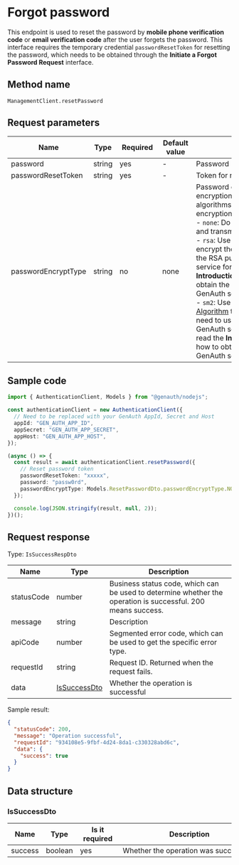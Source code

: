 # Forgot password

<!--
Warning ⚠️:
Do not modify this document directly,
https://github.com/Authing/authing-docs-factory
Use this project to generate
-->

<LastUpdated />

This endpoint is used to reset the password by **mobile phone verification code** or **email verification code** after the user forgets the password. This interface requires the temporary credential `passwordResetToken` for resetting the password, which needs to be obtained through the **Initiate a Forgot Password Request** interface.

## Method name

`ManagementClient.resetPassword`

## Request parameters

| Name                | Type   | <div style="width:80px">Required</div> | <div style="width:60px">Default value</div> | <div style="width:300px">Description</div>                                                                                                                                                                                                                                                                                                                                                                                                                                                                                                                                                                                                                                                                                                                              | <div style="width:200px">Sample value</div> |
| ------------------- | ------ | -------------------------------------- | ------------------------------------------- | ----------------------------------------------------------------------------------------------------------------------------------------------------------------------------------------------------------------------------------------------------------------------------------------------------------------------------------------------------------------------------------------------------------------------------------------------------------------------------------------------------------------------------------------------------------------------------------------------------------------------------------------------------------------------------------------------------------------------------------------------------------------------- | ------------------------------------------- |
| password            | string | yes                                    | -                                           | Password                                                                                                                                                                                                                                                                                                                                                                                                                                                                                                                                                                                                                                                                                                                                                                |                                             |
| passwordResetToken  | string | yes                                    | -                                           | Token for resetting password                                                                                                                                                                                                                                                                                                                                                                                                                                                                                                                                                                                                                                                                                                                                            |                                             |
| passwordEncryptType | string | no                                     | none                                        | Password encryption type, supports encryption using RSA256 and SM2 algorithms. The default is `none`, no encryption. <br>- `none`: Do not encrypt the password and transmit it in plain text. <br>- `rsa`: Use the RSA256 algorithm to encrypt the password. You need to use the RSA public key of the GenAuth service for encryption. Please read the **Introduction** section to learn how to obtain the RSA256 public key of the GenAuth service. <br>- `sm2`: Use the [National Secret SM2 Algorithm](https://baike.baidu.com/item/SM2/15081831) to encrypt the password. You need to use the SM2 public key of the GenAuth service for encryption. Please read the **Introduction** section to learn how to obtain the SM2 public key of the GenAuth service. <br> | `none`                                      |

## Sample code

```ts
import { AuthenticationClient, Models } from "@genauth/nodejs";

const authenticationClient = new AuthenticationClient({
  // Need to be replaced with your GenAuth AppId, Secret and Host
  appId: "GEN_AUTH_APP_ID",
  appSecret: "GEN_AUTH_APP_SECRET",
  appHost: "GEN_AUTH_APP_HOST",
});

(async () => {
  const result = await authenticationClient.resetPassword({
    // Reset password token
    passwordResetToken: "xxxxx",
    password: "passw0rd",
    passwordEncryptType: Models.ResetPasswordDto.passwordEncryptType.NONE,
  });

  console.log(JSON.stringify(result, null, 2));
})();
```

## Request response

Type: `IsSuccessRespDto`

| Name       | Type                                     | Description                                                                                                  |
| ---------- | ---------------------------------------- | ------------------------------------------------------------------------------------------------------------ |
| statusCode | number                                   | Business status code, which can be used to determine whether the operation is successful. 200 means success. |
| message    | string                                   | Description                                                                                                  |
| apiCode    | number                                   | Segmented error code, which can be used to get the specific error type.                                      |
| requestId  | string                                   | Request ID. Returned when the request fails.                                                                 |
| data       | <a href="#IsSuccessDto">IsSuccessDto</a> | Whether the operation is successful                                                                          |

Sample result:

```json
{
  "statusCode": 200,
  "message": "Operation successful",
  "requestId": "934108e5-9fbf-4d24-8da1-c330328abd6c",
  "data": {
    "success": true
  }
}
```

## Data structure

### <a id="IsSuccessDto"></a> IsSuccessDto

| Name    | Type    | <div style="width:80px">Is it required</div> | <div style="width:300px">Description</div> | <div style="width:200px">Sample value</div> |
| ------- | ------- | -------------------------------------------- | ------------------------------------------ | ------------------------------------------- |
| success | boolean | yes                                          | Whether the operation was successful       | `true`                                      |
